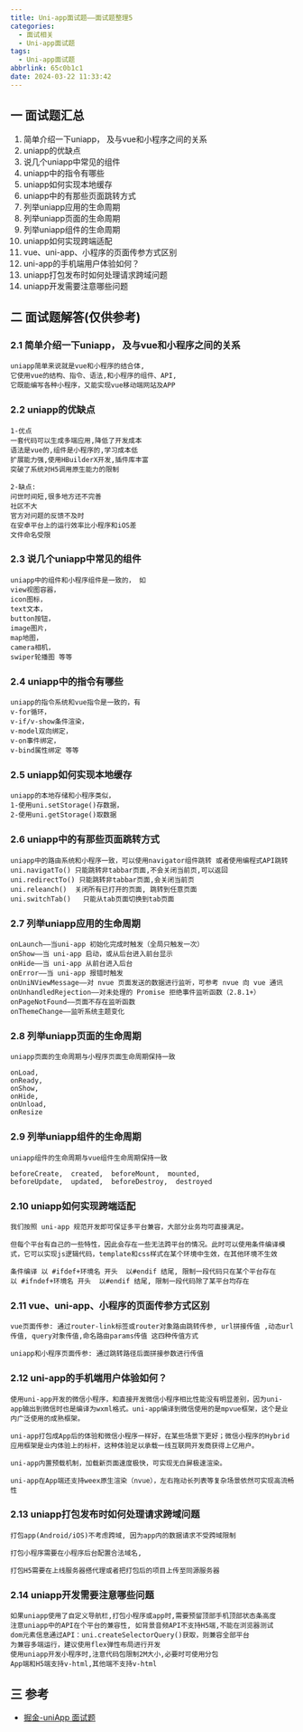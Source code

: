 ```yaml
---
title: Uni-app面试题——面试题整理5
categories:
  - 面试相关
  - Uni-app面试题
tags:
  - Uni-app面试题
abbrlink: 65c0b1c1
date: 2024-03-22 11:33:42
---
```

## 一 面试题汇总

1. 简单介绍一下uniapp， 及与vue和小程序之间的关系
2. uniapp的优缺点
3. 说几个uniapp中常见的组件
4. uniapp中的指令有哪些
5. uniapp如何实现本地缓存
6. uniapp中的有那些页面跳转方式
7. 列举uniapp应用的生命周期
8. 列举uniapp页面的生命周期
9. 列举uniapp组件的生命周期
10. uniapp如何实现跨端适配
11. vue、uni-app、小程序的页面传参方式区别
12. uni-app的手机端用户体验如何？
13. uniapp打包发布时如何处理请求跨域问题
14. uniapp开发需要注意哪些问题

<!--more-->

## 二  面试题解答(仅供参考)

### 2.1 简单介绍一下uniapp， 及与vue和小程序之间的关系

```
uniapp简单来说就是vue和小程序的结合体, 
它使用vue的结构、指令、语法,和小程序的组件、API, 
它既能编写各种小程序，又能实现vue移动端网站及APP
```

### 2.2 uniapp的优缺点

```
1-优点
一套代码可以生成多端应用,降低了开发成本
语法是vue的,组件是小程序的,学习成本低
扩展能力强,使用HBuilderX开发,插件库丰富
突破了系统对H5调用原生能力的限制

2-缺点:
问世时间短,很多地方还不完善
社区不大
官方对问题的反馈不及时
在安卓平台上的运行效率比小程序和iOS差
文件命名受限
```

### 2.3 说几个uniapp中常见的组件

```
uniapp中的组件和小程序组件是一致的， 如
view视图容器，
icon图标，
text文本，
button按钮，
image图片，
map地图，
camera相机，
swiper轮播图 等等
```

### 2.4 uniapp中的指令有哪些

```
uniapp的指令系统和vue指令是一致的，有
v-for循环，
v-if/v-show条件渲染，
v-model双向绑定，
v-on事件绑定，
v-bind属性绑定 等等
```

### 2.5 uniapp如何实现本地缓存

```
uniapp的本地存储和小程序类似，
1-使用uni.setStorage()存数据，
2-使用uni.getStorage()取数据
```

### 2.6 uniapp中的有那些页面跳转方式

```
uniapp中的路由系统和小程序一致，可以使用navigator组件跳转 或者使用编程式API跳转
uni.navigatTo() 只能跳转非tabbar页面,不会关闭当前页,可以返回
uni.redirectTo() 只能跳转非tabbar页面,会关闭当前页
uni.releanch()  关闭所有已打开的页面, 跳转到任意页面
uni.switchTab()   只能从tab页面切换到tab页面
```

### 2.7 列举uniapp应用的生命周期

```
onLaunch——当uni-app 初始化完成时触发（全局只触发一次）
onShow——当 uni-app 启动，或从后台进入前台显示
onHide——当 uni-app 从前台进入后台
onError——当 uni-app 报错时触发
onUniNViewMessage——对 nvue 页面发送的数据进行监听，可参考 nvue 向 vue 通讯
onUnhandledRejection——对未处理的 Promise 拒绝事件监听函数（2.8.1+）
onPageNotFound——页面不存在监听函数
onThemeChange——监听系统主题变化
```

### 2.8 列举uniapp页面的生命周期

```
uniapp页面的生命周期与小程序页面生命周期保持一致

onLoad, 
onReady, 
onShow, 
onHide, 
onUnload, 
onResize
```

### 2.9 列举uniapp组件的生命周期

```
uniapp组件的生命周期与vue组件生命周期保持一致

beforeCreate,  created,  beforeMount,  mounted,
beforeUpdate,  updated,  beforeDestroy,  destroyed
```

### 2.10 uniapp如何实现跨端适配

```
我们按照 uni-app 规范开发即可保证多平台兼容，大部分业务均可直接满足。

但每个平台有自己的一些特性，因此会存在一些无法跨平台的情况。此时可以使用条件编译模式，它可以实现js逻辑代码，template和css样式在某个环境中生效，在其他环境不生效

条件编译 以 #ifdef+环境名 开头  以#endif 结尾, 限制一段代码只在某个平台存在
以 #ifndef+环境名 开头  以#endif 结尾, 限制一段代码除了某平台均存在
```

### 2.11 vue、uni-app、小程序的页面传参方式区别

```
vue页面传参: 通过router-link标签或router对象路由跳转传参, url拼接传值 ,动态url传值, query对象传值,命名路由params传值 这四种传值方式

uniapp和小程序页面传参: 通过跳转路径后面拼接参数进行传值
```

### 2.12 uni-app的手机端用户体验如何？

```
使用uni-app开发的微信小程序，和直接开发微信小程序相比性能没有明显差别，因为uni-app输出到微信时也是编译为wxml格式。uni-app编译到微信使用的是mpvue框架，这个是业内广泛使用的成熟框架。

uni-app打包成App后的体验和微信小程序一样好，在某些场景下更好；微信小程序的Hybrid应用框架是业内体验上的标杆，这种体验足以承载一线互联网开发商获得上亿用户。

uni-app内置预载机制，加载新页面速度极快，可实现无白屏极速渲染。

uni-app在App端还支持weex原生渲染（nvue），左右拖动长列表等复杂场景依然可实现高流畅性
```

### 2.13 uniapp打包发布时如何处理请求跨域问题

```
打包app(Android/iOS)不考虑跨域, 因为app内的数据请求不受跨域限制

打包小程序需要在小程序后台配置合法域名,

打包H5需要在上线服务器搭代理或者把打包后的项目上传至同源服务器
```

### 2.14 uniapp开发需要注意哪些问题

```
如果uniapp使用了自定义导航栏,打包小程序或app时,需要预留顶部手机顶部状态条高度
注意uniapp中的API在个平台的兼容性, 如背景音频API不支持H5端,不能在浏览器测试
dom元素信息通过API：uni.createSelectorQuery()获取，则兼容全部平台
为兼容多端运行，建议使用flex弹性布局进行开发
使用uniapp开发小程序时,注意代码包限制2M大小,必要时可使用分包
App端和H5端支持v-html,其他端不支持v-html
```

## 三 参考

* [掘金-uniApp 面试题](https://juejin.cn/post/7248987055052668988)


